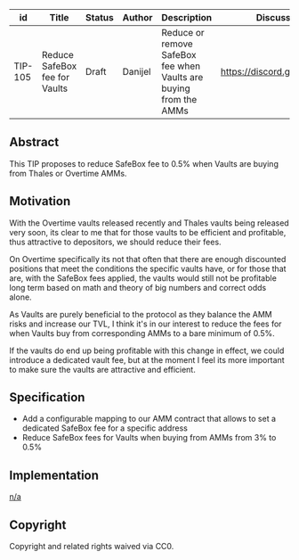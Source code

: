 | id | Title | Status | Author | Description | Discussions to | Created |
| ----------- | ----------- | ----------- | ----------- | ----------- | ----------- | ----------- |
| TIP-105 | Reduce SafeBox fee for Vaults| Draft | Danijel | Reduce or remove SafeBox fee when Vaults are buying from the AMMs  | https://discord.gg/rPpPcMXSeU | 2022-11-21


## Abstract

This TIP proposes to reduce SafeBox fee to 0.5% when Vaults are buying from Thales or Overtime AMMs.
 
## Motivation
 
With the Overtime vaults released recently and Thales vaults being released very soon, its clear to me that for those vaults to be efficient and profitable, thus attractive to depositors, we should reduce their fees.  

On Overtime specifically its not that often that there are enough discounted positions that meet the conditions the specific vaults have, or for those that are, with the SafeBox fees applied, the vaults would still not be profitable long term based on math and theory of big numbers and correct odds alone.

As Vaults are purely beneficial to the protocol as they balance the AMM risks and increase our TVL, I think it's in our interest to reduce the fees for when Vaults buy from corresponding AMMs to a bare minimum of 0.5%.

If the vaults do end up being profitable with this change in effect, we could introduce a dedicated vault fee, but at the moment I feel its more important to make sure the vaults are attractive and efficient.     

## Specification 

- Add a configurable mapping to our AMM contract that allows to set a dedicated SafeBox fee for a specific address
- Reduce SafeBox fees for Vaults when buying from AMMs from 3% to 0.5%  
## Implementation

[n/a](https://github.com/thales-markets/contracts/pull/239)

## Copyright
 
Copyright and related rights waived via CC0.
